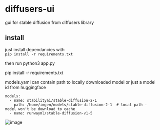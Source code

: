 # diffusers-ui
gui for stable diffusion from diffusers library

## install

just install dependancies with   
```pip install -r requirements.txt```

then run python3 app.py

pip install -r requirements.txt

models.yaml can contain path to locally downloaded model or just a model id from huggingface

```
models:
  - name: stabilityai/stable-diffusion-2-1
    path: /home/imgen/models/stable-diffusion-2-1  # local path - model won't be download to cache
  - name: runwayml/stable-diffusion-v1-5
```

![image](https://github.com/noskill/diffusers-ui/assets/733626/59a52234-951a-4f30-8a67-2724ccfbf6f4)

